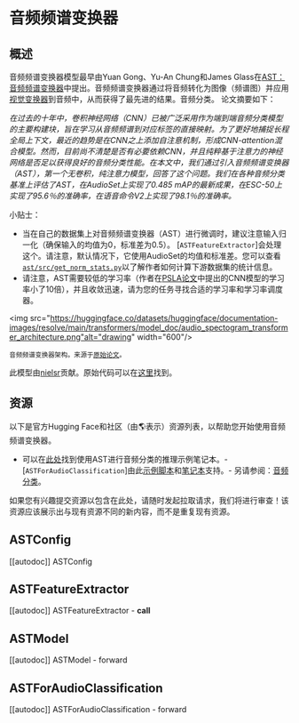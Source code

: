<!--版权所有2022年HuggingFace团队。保留所有权利。
根据Apache许可证第2.0版（“许可证”）获得许可；除非符合许可证的规定，否则您不得使用此文件。您可以在以下位置获取许可证的副本：
http://www.apache.org/licenses/LICENSE-2.0
除非适用法律要求或书面同意，根据许可证分发的软件是基于“按原样”分发的，不附带任何形式的担保或条件。请参阅许可证以了解许可证下的特定语言规定和限制。an "AS IS" BASIS, WITHOUT WARRANTIES OR CONDITIONS OF ANY KIND, either express or implied. See the License for the
注意：此文件为Markdown格式，但包含我们文档生成器（类似于MDX）的特定语法，可能无法在Markdown查看器中正确显示。
⚠️ 请注意，此文件是Markdown格式，但包含我们文档生成器（类似于MDX）的特定语法，可能无法在Markdown查看器中正确显示。渲染。
-->

# 音频频谱变换器

## 概述

音频频谱变换器模型最早由Yuan Gong、Yu-An Chung和James Glass在[AST：音频频谱变换器](https://arxiv.org/abs/2104.01778)中提出。音频频谱变换器通过将音频转化为图像（频谱图）并应用[视觉变换器](vit)到音频中，从而获得了最先进的结果。音频分类。
论文摘要如下：

*在过去的十年中，卷积神经网络（CNN）已被广泛采用作为端到端音频分类模型的主要构建块，旨在学习从音频频谱到对应标签的直接映射。为了更好地捕捉长程全局上下文，最近的趋势是在CNN之上添加自注意机制，形成CNN-attention混合模型。然而，目前尚不清楚是否有必要依赖CNN，并且纯粹基于注意力的神经网络是否足以获得良好的音频分类性能。在本文中，我们通过引入音频频谱变换器（AST），第一个无卷积，纯注意力模型，回答了这个问题。我们在各种音频分类基准上评估了AST，在AudioSet上实现了0.485 mAP的最新成果，在ESC-50上实现了95.6％的准确率，在语音命令V2上实现了98.1％的准确率。*

小贴士：

- 当在自己的数据集上对音频频谱变换器（AST）进行微调时，建议注意输入归一化（确保输入的均值为0，标准差为0.5）。 [`ASTFeatureExtractor`]会处理这个。请注意，默认情况下，它使用AudioSet的均值和标准差。您可以查看[`ast/src/get_norm_stats.py`](https://github.com/YuanGongND/ast/blob/master/src/get_norm_stats.py)以了解作者如何计算下游数据集的统计信息。
- 请注意，AST需要较低的学习率（作者在[PSLA论文](https://arxiv.org/abs/2102.01243)中提出的CNN模型的学习率小了10倍），并且收敛迅速，请为您的任务寻找合适的学习率和学习率调度器。

<img src="https://huggingface.co/datasets/huggingface/documentation-images/resolve/main/transformers/model_doc/audio_spectogram_transformer_architecture.png"alt="drawing" width="600"/>

<small> 音频频谱变换器架构。来源于<a href="https://arxiv.org/abs/2104.01778">原始论文</a>。</small>

此模型由[nielsr](https://huggingface.co/nielsr)贡献。原始代码可以在[这里](https://github.com/YuanGongND/ast)找到。

## 资源
以下是官方Hugging Face和社区（由🌎表示）资源列表，以帮助您开始使用音频频谱变换器。

<PipelineTag pipeline="audio-classification"/>

- 可以在[此处](https://github.com/NielsRogge/Transformers-Tutorials/tree/master/AST)找到使用AST进行音频分类的推理示例笔记本。- [`ASTForAudioClassification`]由此[示例脚本](https://github.com/huggingface/transformers/tree/main/examples/pytorch/audio-classification)和[笔记本](https://colab.research.google.com/github/huggingface/notebooks/blob/main/examples/audio_classification.ipynb)支持。- 另请参阅：[音频分类](../tasks/audio_classification)。

如果您有兴趣提交资源以包含在此处，请随时发起拉取请求，我们将进行审查！该资源应该展示出与现有资源不同的新内容，而不是重复现有资源。

## ASTConfig

[[autodoc]] ASTConfig

## ASTFeatureExtractor

[[autodoc]] ASTFeatureExtractor
    - __call__

## ASTModel

[[autodoc]] ASTModel
    - forward

## ASTForAudioClassification

[[autodoc]] ASTForAudioClassification
    - forward